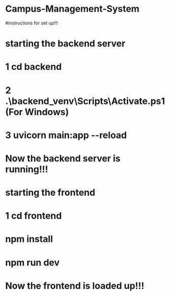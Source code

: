 # Campus-Management-System


#instructions for set up!!!

# starting the backend server
# 1 cd backend
# 2 .\backend_venv\Scripts\Activate.ps1 (For Windows)
# 3 uvicorn main:app --reload
# Now the backend server is running!!!


# starting the frontend
# 1 cd frontend
# npm install
# npm run dev
# Now the frontend is loaded up!!!